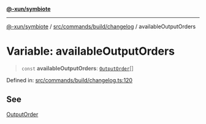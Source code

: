 [**@-xun/symbiote**](../../../../../README.md)

***

[@-xun/symbiote](../../../../../README.md) / [src/commands/build/changelog](../README.md) / availableOutputOrders

# Variable: availableOutputOrders

> `const` **availableOutputOrders**: [`OutputOrder`](../enumerations/OutputOrder.md)[]

Defined in: [src/commands/build/changelog.ts:120](https://github.com/Xunnamius/symbiote/blob/6725748dfdd624ec897edfc2b0854ca2e21094bc/src/commands/build/changelog.ts#L120)

## See

[OutputOrder](../enumerations/OutputOrder.md)

